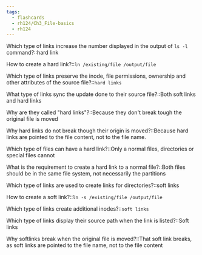 ```yaml
---
tags:
  - flashcards
  - rh124/Ch3_File-basics
  - rh124
---
```


Which type of links increase the number displayed in the output of `ls -l` command?::hard link

<!--SR:!2023-08-10,4,250-->

How to create a hard link?::`ln /existing/file /output/file`

<!--SR:!2023-08-16,25,290-->

Which type of links preserve the inode, file permissions, ownership and other attributes of the source file?::`hard links`

<!--SR:!2023-08-18,27,306-->

What type of links sync the update done to their source file?::Both soft links and hard links

<!--SR:!2023-10-19,76,309-->

Why are they called "hard links"?::Because they don't break tough the original file is moved

<!--SR:!2023-08-08,4,287-->

Why hard links do not break though their origin is moved?::Because hard links are pointed to the file content, not to the file name.

<!--SR:!2023-08-18,27,306-->

Which type of files can have a hard link?::Only a normal files, directories or special files cannot

<!--SR:!2023-08-07,3,190-->

What is the requirement to create a hard link to a normal file?::Both files should be in the same file system, not necessarily the partitions

<!--SR:!2023-08-11,20,290-->

Which type of links are used to create links for directories?::soft links

<!--SR:!2023-10-14,71,290-->

How to create a soft link?::`ln -s /existing/file /output/file`

<!--SR:!2023-10-28,83,290-->

Which type of links create additional inodes?::`soft links`

<!--SR:!2023-10-17,74,290-->

Which type of links display their source path when the link is listed?::Soft links

<!--SR:!2023-08-08,4,287-->

Why softlinks break when the original file is moved?::That soft link breaks, as soft links are pointed to the file name, not to the file content

<!--SR:!2023-08-16,25,290-->
